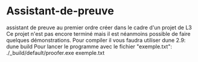 # Assistant-de-preuve
assistant de preuve au premier ordre créer dans le cadre d'un projet de L3
Ce projet n'est pas encore terminé mais il est néanmoins possible de faire quelques démonstrations.
Pour compiler il vous faudra utiliser dune 2.9: 
    dune build
Pour lancer le programme avec le fichier "exemple.txt":
    ./_build/default/proofer.exe exemple.txt 
